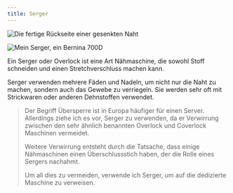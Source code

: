 ```yaml
---
title: Serger
---
```


![Die fertige Rückseite einer gesenkten Naht](serged-seam.jpg)

![Mein Serger, ein Bernina 700D](serger.jpg)

Ein Serger oder Overlock ist eine Art Nähmaschine, die sowohl Stoff schneiden und einen Stretchverschluss machen kann.

Serger verwenden mehrere Fäden und Nadeln, um nicht nur die Naht zu machen, sondern auch das Gewebe zu verriegeln. Sie werden sehr oft mit Strickwaren oder anderen Dehnstoffen verwendet.

> Der Begriff Übersperre ist in Europa häufiger für einen Server. Allerdings ziehe ich es vor, Serger zu verwenden, da er Verwirrung zwischen den sehr ähnlich benannten Overlock und Coverlock Maschinen vermeidet.
>
> Weitere Verwirrung entsteht durch die Tatsache, dass einige Nähmaschinen einen Überschlussstich haben, der die Rolle eines Sergers nachahmt.
>
> Um all dies zu vermeiden, verwende ich Serger, um auf die dedizierte Maschine zu verweisen.
